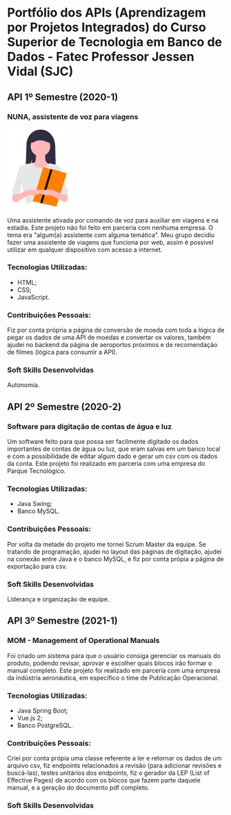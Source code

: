 # Portfólio dos APIs (Aprendizagem por Projetos Integrados) do Curso Superior de Tecnologia em Banco de Dados - Fatec Professor Jessen Vidal (SJC)

## API 1º Semestre (2020-1)

### NUNA, assistente de voz para viagens
<p><img src="assets/nuna.png" width="150"></p>

Uma assistente ativada por comando de voz para auxiliar em viagens e na estadia.
Este projeto não foi feito em parceria com nenhuma empresa. O tema era "algum(a) assistente com alguma temática".
Meu grupo decidiu fazer uma assistente de viagens que funciona por web, assim é possivel utilizar em qualquer dispositivo
com acesso a internet.

### Tecnologias Utilizadas:
- HTML;
- CSS;
- JavaScript.

### Contribuições Pessoais:
Fiz por conta própria a página de conversão de moeda com toda a lógica de pegar os dados de uma API de moedas e convertar os valores, também
ajudei no backend da página de aeroportos próximos e de recomendação de filmes (lógica para consumir a API).

### Soft Skills Desenvolvidas
Autonomia.

## API 2º Semestre (2020-2)

### Software para digitação de contas de água e luz

Um software feito para que possa ser facilmente digitado os dados importantes de contas de água ou luz, que eram salvas em um banco local 
e com a possibilidade de editar algum dado e gerar um csv com os dados da conta. Este projeto foi realizado em parceria com uma empresa do Parque 
Tecnológico.

### Tecnologias Utilizadas:
 - Java Swing;
 - Banco MySQL.

### Contribuições Pessoais:
Por volta da metade do projeto me tornei Scrum Master da equipe. Se tratando de programação, ajudei no layout das páginas de digitação,
ajudei na conexão entre Java e o banco MySQL, e fiz por conta própia a página de exportação para csv.

### Soft Skills Desenvolvidas
Liderança e organização de equipe.

## API 3º Semestre (2021-1)

### MOM - Management of Operational Manuals 

Foi criado um sistema para que o usuário consiga gerenciar os manuais do produto, podendo revisar, aprovar e escolher quais blocos irão formar 
o manual completo. Este projeto foi realizado em parceria com uma empresa da indústria aeronáutica, em específico o time de Publicação Operacional.

### Tecnologias Utilizadas:
 - Java Spring Boot;
 - Vue.js 2;
 - Banco PostgreSQL.

### Contribuições Pessoais:
Criei por conta própia uma classe referente a ler e retornar os dados de um arquivo csv, fiz endpoints relacionados a revisão
(para adicionar revisões e buscá-las), testes unitários dos endpoints, fiz o gerador da LEP (List of Effective Pages) de acordo 
com os blocos que fazem parte daquele manual, e a geração do documento pdf completo.

### Soft Skills Desenvolvidas


